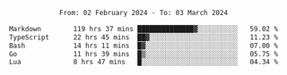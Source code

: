 <div align="center">
<p style="text-align: center;">
<!--START_SECTION:waka-->

```txt
From: 02 February 2024 - To: 03 March 2024

Markdown        119 hrs 37 mins ██████████████▓░░░░░░░░░░   59.02 %
TypeScript      22 hrs 45 mins  ██▓░░░░░░░░░░░░░░░░░░░░░░   11.23 %
Bash            14 hrs 11 mins  █▓░░░░░░░░░░░░░░░░░░░░░░░   07.00 %
Go              11 hrs 39 mins  █▒░░░░░░░░░░░░░░░░░░░░░░░   05.75 %
Lua             8 hrs 47 mins   █░░░░░░░░░░░░░░░░░░░░░░░░   04.34 %
```

<!--END_SECTION:waka-->
</p>
</div>
